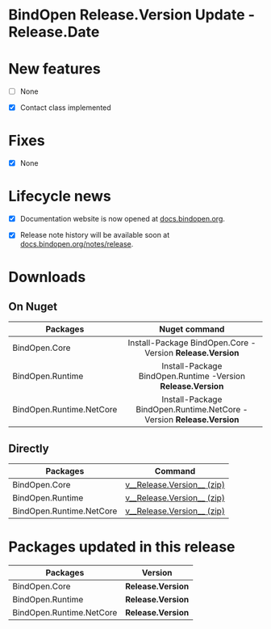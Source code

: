 BindOpen __Release.Version__ Update - __Release.Date__
====

# New features

- [ ] None
- [X] Contact class implemented


# Fixes

- [X] None


# Lifecycle news

- [X] Documentation website is now opened at [docs.bindopen.org](https://docs.bindopen.org).
- [X] Release note history will be available soon at [docs.bindopen.org/notes/release](https://docs.bindopen.org/notes/release).


# Downloads

## On Nuget

| Packages                 |                                Nuget command                            |
|--------------------------|:-----------------------------------------------------------------------:|
| BindOpen.Core            | Install-Package BindOpen.Core -Version __Release.Version__              |
| BindOpen.Runtime         | Install-Package BindOpen.Runtime -Version __Release.Version__           |
| BindOpen.Runtime.NetCore | Install-Package BindOpen.Runtime.NetCore -Version __Release.Version__   |

## Directly

| Packages                 |                                      Command                            |
|--------------------------|:-----------------------------------------------------------------------:|
| BindOpen.Core            | [v__Release.Version__ (zip)](https://storage.bindopen.org/pgrkhpym/releases/bindopen.core/BindOpen.Core-__Release.Version__.zip) |
| BindOpen.Runtime         | [v__Release.Version__ (zip)](https://storage.bindopen.org/pgrkhpym/releases/bindopen.runtime/BindOpen.Runtime-__Release.Version__.zip) |
| BindOpen.Runtime.NetCore | [v__Release.Version__ (zip)](https://storage.bindopen.org/pgrkhpym/releases/bindopen.runtime.netocore/BindOpen.Runtime.NetCore-__Release.Version__.zip) |


# Packages updated in this release

| Packages                 |         Version       |
|--------------------------|:---------------------:|
| BindOpen.Core            | __Release.Version__   |
| BindOpen.Runtime         | __Release.Version__   |
| BindOpen.Runtime.NetCore | __Release.Version__   |